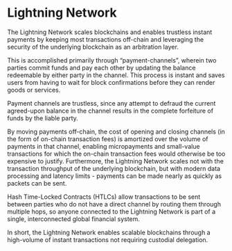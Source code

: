 # Lightning Network

The Lightning Network scales blockchains and enables trustless instant payments by keeping most transactions off-chain and leveraging the security of the underlying blockchain as an arbitration layer.

This is accomplished primarily through “payment-channels”, wherein two parties commit funds and pay each other by updating the balance redeemable by either party in the channel. This process is instant and saves users from having to wait for block confirmations before they can render goods or services.

Payment channels are trustless, since any attempt to defraud the current agreed-upon balance in the channel results in the complete forfeiture of funds by the liable party.

By moving payments off-chain, the cost of opening and closing channels \(in the form of on-chain transaction fees\) is amortized over the volume of payments in that channel, enabling micropayments and small-value transactions for which the on-chain transaction fees would otherwise be too expensive to justify. Furthermore, the Lightning Network scales not with the transaction throughput of the underlying blockchain, but with modern data processing and latency limits - payments can be made nearly as quickly as packets can be sent.

Hash Time-Locked Contracts \(HTLCs\) allow transactions to be sent between parties who do not have a direct channel by routing them through multiple hops, so anyone connected to the Lightning Network is part of a single, interconnected global financial system.

In short, the Lightning Network enables scalable blockchains through a high-volume of instant transactions not requiring custodial delegation.

